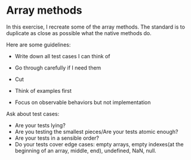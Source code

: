 # Array methods

In this exercise, I recreate some of the array methods. The standard is to duplicate as close as possible what the native methods do.

Here are some guidelines: 
- Write down all test cases I can think of 
- Go through carefully if I need them 
- Cut

- Think of examples first 
- Focus on observable behaviors but not implementation

Ask about test cases: 
- Are your tests lying? 
- Are you testing the smallest pieces/Are your tests atomic enough? 
- Are your tests in a sensible order? 
- Do your tests cover edge cases: empty arrays, empty indexes(at the beginning of an array, middle, end), undefined, NaN, null.
